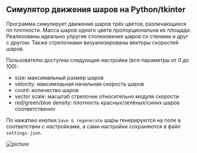 ## Симулятор движения шаров на Python/tkinter

Программа симулирует движение шаров трёх цветов, различающихся по плотности. Масса шаров одного цвета пропорциональна их
площади. Реализованы идеально упругие столкновения шаров со стенами и друг с другом. Также стрелочками визуализированы
векторы скоростей шаров.

Пользователю доступны следующие настройки (все параметры от 0 до 100):
- size: максимальный размер шаров
- velocity: максимлаьная начальная скорость шаров
- count: количество шаров
- vector scale: масштаб стрелочек относительно модуля скорости
- red/green/blue density: плотность красных/зелёных/синих шаров соответственно

По нажатию кнопки `Save & regenerate` шары генерируются на поле в соответствии с настройками, а сами настройки
сохраняются в файл `settings.json`.

![picture](https://i.imgur.com/zJ0Bjoo.png)